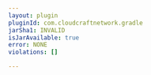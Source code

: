 ```yaml
---
layout: plugin
pluginId: com.cloudcraftnetwork.gradle
jarSha1: INVALID
isJarAvailable: true
error: NONE
violations: []

---
```

